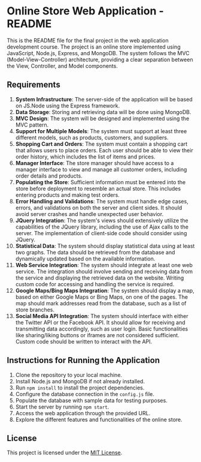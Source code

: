 # Online Store Web Application - README

This is the README file for the final project in the web application development course. The project is an online store implemented using JavaScript, Node.js, Express, and MongoDB. The system follows the MVC (Model-View-Controller) architecture, providing a clear separation between the View, Controller, and Model components.

## Requirements

1. **System Infrastructure**: The server-side of the application will be based on JS.Node using the Express framework.
2. **Data Storage**: Storing and retrieving data will be done using MongoDB.
3. **MVC Design**: The system will be designed and implemented using the MVC pattern.
4. **Support for Multiple Models**: The system must support at least three different models, such as products, customers, and suppliers.
5. **Shopping Cart and Orders**: The system must contain a shopping cart that allows users to place orders. Each user should be able to view their order history, which includes the list of items and prices.
6. **Manager Interface**: The store manager should have access to a manager interface to view and manage all customer orders, including order details and products.
7. **Populating the Store**: Sufficient information must be entered into the store before deployment to resemble an actual store. This includes entering products and making test orders.
8. **Error Handling and Validations**: The system must handle edge cases, errors, and validations on both the server and client sides. It should avoid server crashes and handle unexpected user behavior.
9. **JQuery Integration**: The system's views should extensively utilize the capabilities of the JQuery library, including the use of Ajax calls to the server. The implementation of client-side code should consider using JQuery.
10. **Statistical Data**: The system should display statistical data using at least two graphs. The data should be retrieved from the database and dynamically updated based on the available information.
11. **Web Service Integration**: The system should integrate at least one web service. The integration should involve sending and receiving data from the service and displaying the retrieved data on the website. Writing custom code for accessing and handling the service is required.
12. **Google Maps/Bing Maps Integration**: The system should display a map, based on either Google Maps or Bing Maps, on one of the pages. The map should mark addresses read from the database, such as a list of store branches.
13. **Social Media API Integration**: The system should interface with either the Twitter API or the Facebook API. It should allow for receiving and transmitting data accordingly, such as user login. Basic functionalities like sharing/liking buttons or iframes are not considered sufficient. Custom code should be written to interact with the API.

## Instructions for Running the Application

1. Clone the repository to your local machine.
2. Install Node.js and MongoDB if not already installed.
3. Run `npm install` to install the project dependencies.
4. Configure the database connection in the `config.js` file.
5. Populate the database with sample data for testing purposes.
6. Start the server by running `npm start`.
7. Access the web application through the provided URL.
8. Explore the different features and functionalities of the online store.

## License

This project is licensed under the [MIT License](https://opensource.org/licenses/MIT).

